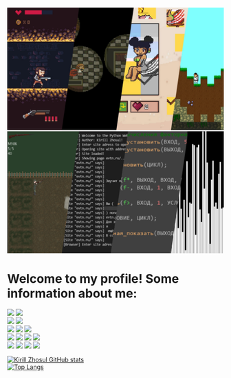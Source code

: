 
![Banner](banner.jpg)
![Banner](banner2.png)

# Welcome to my profile! Some information about me:

<div>
  <img src="https://img.shields.io/badge/Name:-inactive">
  <img src="https://img.shields.io/badge/Kirill-blue"> 
</div>
<div>
  <img src="https://img.shields.io/badge/Working as:-inactive">
  <img src="https://img.shields.io/badge/Game Developer-blue"> 
</div>
<div>
  <img src="https://img.shields.io/badge/Stack:-inactive">
  <img src="https://img.shields.io/badge/Python-1%20Year-orange?logo=python"> <img src="https://img.shields.io/badge/GML-5%20Years-green?">
</div>
<div>
  <img src="https://img.shields.io/badge/Intersted%20in:-inactive">
  <img src="https://img.shields.io/badge/System%20Administrating-red?logo=linux"> 
  <img src="https://img.shields.io/badge/Programming-red?logo=python"> 
  <img src="https://img.shields.io/badge/Gamedev-red?logo=gamejolt">
</div>
<div>
  <img src="https://img.shields.io/badge/Contacts:-inactive">
  <a href=https://vk.com/kirillzhosul><img src="https://img.shields.io/badge/VKontakte-blue?logo=vk"></a>
  <a href=https://t.me/kirillzhosull><img src="https://img.shields.io/badge/Telegram-blue?logo=telegram"></a>
  <a href=mailto:kodengprivate@gmail.com><img src="https://img.shields.io/badge/Mail-blue?logo=gmail"></a>
</div>

[![Kirill Zhosul GitHub stats](https://github-readme-stats.vercel.app/api?username=kirillzhosul&count_private=true&show_icons=true)](https://github.com/anuraghazra/github-readme-stats) <br>
[![Top Langs](https://github-readme-stats.vercel.app/api/top-langs/?username=kirillzhosul&layout=default&hide=Yacc,CSS&card_width=495&custom_title=Used%20Languages)](https://github.com/anuraghazra/github-readme-stats)
